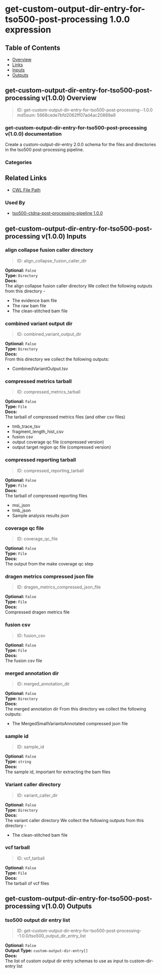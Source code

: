
get-custom-output-dir-entry-for-tso500-post-processing 1.0.0 expression
=======================================================================

## Table of Contents
  
- [Overview](#get-custom-output-dir-entry-for-tso500-post-processing-v100-overview)  
- [Links](#related-links)  
- [Inputs](#get-custom-output-dir-entry-for-tso500-post-processing-v100-inputs)  
- [Outputs](#get-custom-output-dir-entry-for-tso500-post-processing-v100-outputs)  


## get-custom-output-dir-entry-for-tso500-post-processing v(1.0.0) Overview



  
> ID: get-custom-output-dir-entry-for-tso500-post-processing--1.0.0  
> md5sum: 5668cede7bfd2062ff07ad4ac20889a9

### get-custom-output-dir-entry-for-tso500-post-processing v(1.0.0) documentation
  
Create a custom-output-dir-entry 2.0.0 schema for the files and directories in the tso500 post-processing pipeline.

### Categories
  


## Related Links
  
- [CWL File Path](../../../../../../expressions/get-custom-output-dir-entry-for-tso500-post-processing/1.0.0/get-custom-output-dir-entry-for-tso500-post-processing__1.0.0.cwl)  


### Used By
  
- [tso500-ctdna-post-processing-pipeline 1.0.0](../../../workflows/tso500-ctdna-post-processing-pipeline/1.0.0/tso500-ctdna-post-processing-pipeline__1.0.0.md)  

  


## get-custom-output-dir-entry-for-tso500-post-processing v(1.0.0) Inputs

### align collapse fusion caller directory



  
> ID: align_collapse_fusion_caller_dir
  
**Optional:** `False`  
**Type:** `Directory`  
**Docs:**  
The align collapse fusion caller directory
We collect the following outputs from this directory -
* The evidence bam file
* The raw bam file
* The clean-stitched bam file


### combined variant output dir



  
> ID: combined_variant_output_dir
  
**Optional:** `False`  
**Type:** `Directory`  
**Docs:**  
From this directory we collect the following outputs:
* CombinedVariantOutput.tsv


### compressed metrics tarball



  
> ID: compressed_metrics_tarball
  
**Optional:** `False`  
**Type:** `File`  
**Docs:**  
The tarball of compressed metrics files (and other csv files)
* tmb_trace_tsv
* fragment_length_hist_csv
* fusion csv
* output coverage qc file (compressed version)
* output target region qc file (compressed version)


### compressed reporting tarball



  
> ID: compressed_reporting_tarball
  
**Optional:** `False`  
**Type:** `File`  
**Docs:**  
The tarball of compressed reporting files
* msi_json
* tmb_json
* Sample analysis results json


### coverage qc file



  
> ID: coverage_qc_file
  
**Optional:** `False`  
**Type:** `File`  
**Docs:**  
The output from the make coverage qc step


### dragen metrics compressed json file



  
> ID: dragen_metrics_compressed_json_file
  
**Optional:** `False`  
**Type:** `File`  
**Docs:**  
Compressed dragen metrics file


### fusion csv



  
> ID: fusion_csv
  
**Optional:** `False`  
**Type:** `File`  
**Docs:**  
The fusion csv file


### merged annotation dir



  
> ID: merged_annotation_dir
  
**Optional:** `False`  
**Type:** `Directory`  
**Docs:**  
The merged annotation dir
From this directory we collect the following outputs:
* The MergedSmallVariantsAnnotated compressed json file


### sample id



  
> ID: sample_id
  
**Optional:** `False`  
**Type:** `string`  
**Docs:**  
The sample id, important for extracting the bam files


### Variant caller directory



  
> ID: variant_caller_dir
  
**Optional:** `False`  
**Type:** `Directory`  
**Docs:**  
The variant caller directory
We collect the following outputs from this directory -
* The clean-stitched bam file


### vcf tarball



  
> ID: vcf_tarball
  
**Optional:** `False`  
**Type:** `File`  
**Docs:**  
The tarball of vcf files

  


## get-custom-output-dir-entry-for-tso500-post-processing v(1.0.0) Outputs

### tso500 output dir entry list



  
> ID: get-custom-output-dir-entry-for-tso500-post-processing--1.0.0/tso500_output_dir_entry_list  

  
**Optional:** `False`  
**Output Type:** `custom-output-dir-entry[]`  
**Docs:**  
The list of custom output dir entry schemas to use as input to custom-dir-entry list
  

  

